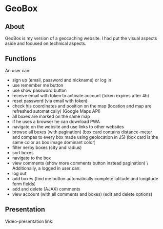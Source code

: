 # GeoBox
## About 
GeoBox is my version of a geocaching website. I had put the visual aspects aside and focused on technical aspects.
## Functions
An user can:    
- sign up (email, password and nickname) or log in
- use remember me button   
- use show password button    
- receive email with token to activate account (token expires after 4h)
- reset password (via email with token)
- check his coordinates and position on the map (location and map are refreshed automatically) (Google Maps API)
- all boxes are marked on the same map  
- if he uses a browser he can download PWA    
- navigate on the website and use links to other websites   
- browse all boxes (with pagination) (box card contains distance-meter and compas to every box made using geolocation in JS) (box card is the same color as box image dominant color)
- filter nerby boxes (city and radius)
- sort boxes
- navigate to the box
- view comments (show more comments button instead pagination)   \ 
Additionally, a logged in user can:
- log out
- add boxes (find me button automatically complete latitude and longitude form fields)
- add and delete (AJAX) comments
- view account (with all comments and boxes) (edit and delete options)
## Presentation
Video-presentation link:
